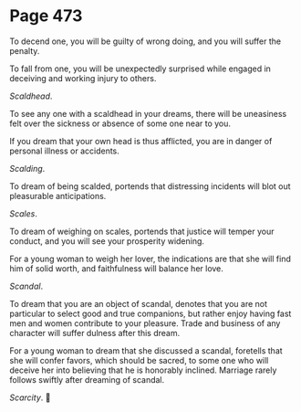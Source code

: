 # Page 473
To decend one, you will be guilty of wrong doing, and you
will suffer the penalty.


To fall from one, you will be unexpectedly surprised while engaged
in deceiving and working injury to others.


_Scaldhead_.


To see any one with a scaldhead in your dreams, there will be uneasiness
felt over the sickness or absence of some one near to you.


If you dream that your own head is thus afflicted, you are in danger
of personal illness or accidents.


_Scalding_.


To dream of being scalded, portends that distressing incidents
will blot out pleasurable anticipations.


_Scales_.


To dream of weighing on scales, portends that justice will temper
your conduct, and you will see your prosperity widening.


For a young woman to weigh her lover, the indications are that she will find
him of solid worth, and faithfulness will balance her love.


_Scandal_.


To dream that you are an object of scandal, denotes that you
are not particular to select good and true companions, but rather
enjoy having fast men and women contribute to your pleasure.
Trade and business of any character will suffer dulness
after this dream.


For a young woman to dream that she discussed a scandal, foretells that
she will confer favors, which should be sacred, to some one who
will deceive her into believing that he is honorably inclined.
Marriage rarely follows swiftly after dreaming of scandal.


_Scarcity_.
